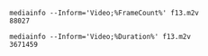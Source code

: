 
    mediainfo --Inform='Video;%FrameCount%' f13.m2v
    88027

    mediainfo --Inform='Video;%Duration%' f13.m2v
    3671459
